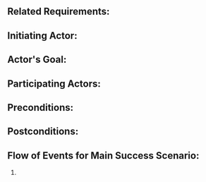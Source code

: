 ## Related Requirements:

## Initiating Actor:

## Actor's Goal:

## Participating Actors:

## Preconditions:

## Postconditions:

## Flow of Events for Main Success Scenario:

1. 